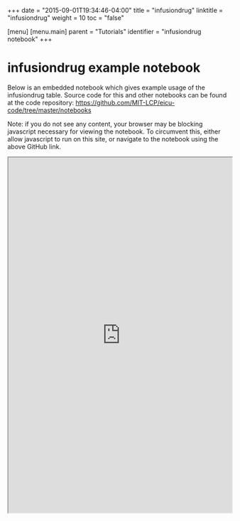 +++
date = "2015-09-01T19:34:46-04:00"
title = "infusiondrug"
linktitle = "infusiondrug"
weight = 10
toc = "false"

[menu]
  [menu.main]
    parent = "Tutorials"
    identifier = "infusiondrug notebook"
+++

# infusiondrug example notebook

Below is an embedded notebook which gives example usage of the infusiondrug table.
Source code for this and other notebooks can be found at the code repository:
https://github.com/MIT-LCP/eicu-code/tree/master/notebooks

Note: if you do not see any content, your browser may be blocking javascript necessary for viewing the notebook. To circumvent this, either allow javascript to run on this site, or navigate to the notebook using the above GitHub link.

<iframe src="https://nbviewer.jupyter.org/github/MIT-LCP/eicu-code/blob/master/notebooks/infusiondrug.ipynb" width="100%" height="800" scrolling="yes"></iframe>

